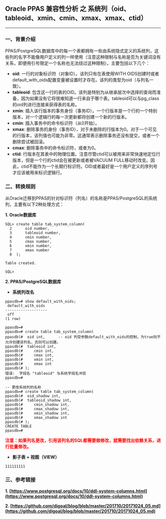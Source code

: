 ## Oracle PPAS 兼容性分析 之 系统列（oid、tableoid、xmin、cmin、xmax、xmax、ctid）
---

### 一、背景介绍
PPAS/PostgreSQL数据库中的每一个表都拥有一些由系统隐式定义的系统列，这些列的名字不能像用户定义的列一样使用（注意这种限制与名称是否为关键词没有关系，即便用引号限定一个名称也无法绕过这种限制）。主要包括以下几个：

+ **oid**: 一行的对象标识符（对象ID）。该列只有在表使用WITH OIDS创建时或者default_with_oids配置变量被设置时才存在。该列的类型为oid（与列名一致）。
+ **tableoid**: 包含这一行的表的OID。该列是特别为从继承层次中选择的查询而准备，因为如果没有它将很难知道一行来自于哪个表。tableoid可以与pg_class的oid列进行连接来获得表的名称。
+ **xmin**: 插入该行版本的事务身份（事务ID）。一个行版本是一个行的一个特别版本，对一个逻辑行的每一次更新都将创建一个新的行版本。
+ **cmin**: 插入事务中的命令标识符（从0开始）。
+ **xmax**: 删除事务的身份（事务ID），对于未删除的行版本为0。对于一个可见的行版本，该列值也可能为非零。这通常表示删除事务还没有提交，或者一个删除尝试被回滚。
+ **cmax**: 删除事务中的命令标识符，或者为0。
+ **ctid**: 行版本在其表中的物理位置。注意尽管ctid可以被用来非常快速地定位行版本，但是一个行的ctid会在被更新或者被VACUUM FULL移动时改变。因此，ctid不能作为一个长期行标识符。OID或者最好是一个用户定义的序列号才应该被用来标识逻辑行。

### 二、转换规则
从Oracle迁移到PPAS的针对标识符（列名）的名称是PPAS/PostgreSQL的系统列，主要有以下2种处理方式：

**1. Oracle数据库**
```
SQL> create table tab_system_column(
  2      oid number,
  3      tableoid number,
  4      cmin number,
  5      cmax number,
  6      xmin number,
  7      xmax number
  8  );

Table created.

SQL> 
```


**2. PPAS/PostgreSQL数据库**
+ **系统列改名**
```
ppasdb=# show default_with_oids;
 default_with_oids 
-------------------
 off
(1 row)

ppasdb=# 
ppasdb=# create table tab_system_column(
ppasdb(#  oid int,      -- oid 列受参数default_with_oids的控制，为true则不允许创建该列名，否则可以创建。
ppasdb(#  tableoid int,
ppasdb(#     cmin int,
ppasdb(#     cmax int,
ppasdb(#     xmin int,
ppasdb(#     xmax int
ppasdb(# );
错误:  字段名 "tableoid" 与系统字段名冲突
ppasdb=# 

-- 更改系统列的名称
ppasdb=# create table tab_system_column(
ppasdb(#  oid_shadow int,      
ppasdb(#  tableoid_shadow int,
ppasdb(#     cmin_shadow int,
ppasdb(#     cmax_shadow int,
ppasdb(#     xmin_shadow int,
ppasdb(#     xmax_shadow int
ppasdb(# );
CREATE TABLE
ppasdb=# 
```
**<font style="color:red;">注意：如果列名更改，引用该列名的SQL都需要做修改，就需要找出依赖关系，进行批量修改。</font>**

+ **影子表 + 视图（VIEW）**
```
111111111

```


### 三、参考链接
**1. [https://www.postgresql.org/docs/10/ddl-system-columns.html](https://www.postgresql.org/docs/10/ddl-system-columns.html)**

**2. [https://github.com/digoal/blog/blob/master/201710/20171024_05.md](https://github.com/digoal/blog/blob/master/201710/20171024_05.md)**
